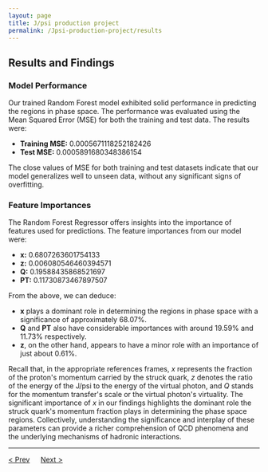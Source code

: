 ```yaml
---
layout: page
title: J/psi production project
permalink: /Jpsi-production-project/results
---
```


## Results and Findings

### Model Performance

Our trained Random Forest model exhibited solid performance in predicting the regions in phase space. The performance was evaluated using the Mean Squared Error (MSE) for both the training and test data. The results were:

- **Training MSE:** 0.0005671118252182426
- **Test MSE:** 0.0005891680348386154

The close values of MSE for both training and test datasets indicate that our model generalizes well to unseen data, without any significant signs of overfitting.

### Feature Importances

The Random Forest Regressor offers insights into the importance of features used for predictions. The feature importances from our model were:

- **x:** 0.6807263601754133
- **z:** 0.006080546460394571
- **Q:** 0.19588435868521697
- **PT:** 0.11730873467897507

From the above, we can deduce:

- **x** plays a dominant role in determining the regions in phase space with a significance of approximately 68.07%.
- **Q** and **PT** also have considerable importances with around 19.59% and 11.73% respectively.
- **z**, on the other hand, appears to have a minor role with an importance of just about 0.61%.

Recall that, in the appropriate references frames, *x* represents the fraction of the proton's momentum carried by the struck quark, *z* denotes the ratio of the energy of the J/psi to the energy of the virtual photon, and *Q* stands for the momentum transfer's scale or the virtual photon's virtuality. The significant importance of *x* in our findings highlights the dominant role the struck quark's momentum fraction plays in determining the phase space regions. Collectively, understanding the significance and interplay of these parameters can provide a richer comprehension of QCD phenomena and the underlying mechanisms of hadronic interactions.

---

[< Prev](proj-6.markdown) &emsp; [Next >](proj-8.markdown)